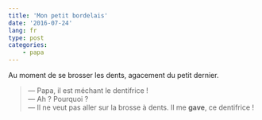 ```yaml
---
title: 'Mon petit bordelais'
date: '2016-07-24'
lang: fr
type: post
categories:
    - papa
---
```


Au moment de se brosser les dents, agacement du petit dernier.

<!-- more -->

> — Papa, il est méchant le dentifrice !  
> — Ah ? Pourquoi ?  
> — Il ne veut pas aller sur la brosse à dents. Il me **gave**, ce dentifrice !

